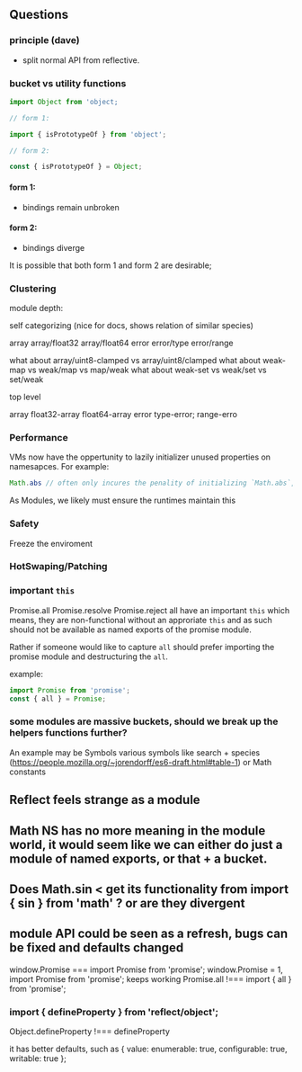 ##

## Questions

### principle (dave)

* split normal API from reflective.



### bucket vs utility functions

```js
import Object from 'object;

// form 1:

import { isPrototypeOf } from 'object';

// form 2:

const { isPrototypeOf } = Object;
```

#### form 1:

* bindings remain unbroken

#### form 2:

* bindings diverge

It is possible that both form 1 and form 2 are desirable;

### Clustering

module depth:

self categorizing (nice for docs, shows relation of similar species)

array
array/float32
array/float64
error
error/type
error/range

what about array/uint8-clamped vs array/uint8/clamped
what about weak-map vs weak/map vs map/weak
what about weak-set vs weak/set vs set/weak

top level

array
float32-array
float64-array
error
type-error;
range-erro

### Performance

VMs now have the oppertunity to lazily initializer unused properties on namesapces. For example:
```js
Math.abs // often only incures the penality of initializing `Math.abs`, not the other sibling properties unaccessed
```

As Modules, we likely must ensure the runtimes maintain this

### Safety

Freeze the enviroment

### HotSwaping/Patching

### important `this`

Promise.all Promise.resolve Promise.reject all have an important `this` which means, they are non-functional without an approriate `this` and as such should not be available as named exports of the promise module.

Rather if someone would like to capture `all` should prefer importing the promise module and destructuring the `all`.

example:

```js
import Promise from 'promise';
const { all } = Promise;
```


### some modules are massive buckets, should we break up the helpers functions further?
An example may be Symbols various symbols like search + species (https://people.mozilla.org/~jorendorff/es6-draft.html#table-1) or Math constants

## Reflect feels strange as a module

## Math NS has no more meaning in the module world, it would seem like we can either do just a module of named exports, or that + a bucket.

## Does Math.sin < get its functionality from import { sin } from 'math' ? or are they divergent

## module API could be seen as a refresh, bugs can be fixed and defaults changed


window.Promise === import Promise from 'promise';
window.Promise = 1, import Promise from 'promise'; keeps working
Promise.all !=== import { all } from 'promise';



### import { defineProperty } from 'reflect/object';

Object.defineProperty !=== defineProperty

it has better defaults, such as {
  value:
  enumerable: true,
  configurable: true,
  writable: true
};

